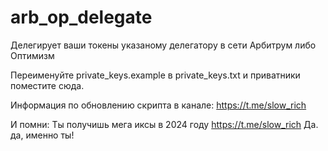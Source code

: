 # arb_op_delegate
Делегирует ваши токены указаному делегатору в сети Арбитрум либо Оптимизм

Переименуйте private_keys.example в private_keys.txt и приватники поместите сюда.

Информация по обновлению скрипта в канале:
https://t.me/slow_rich

И помни: Ты получишь мега иксы в 2024 году    https://t.me/slow_rich
Да. да, именно ты!